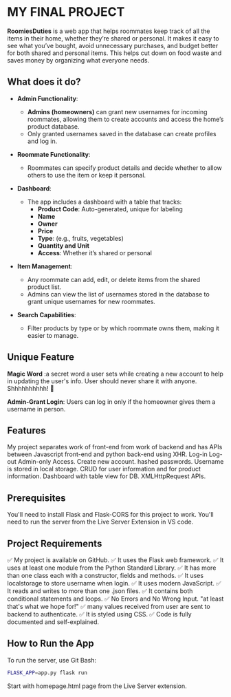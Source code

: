 # MY FINAL PROJECT

**RoomiesDuties** is a web app that helps roommates keep track of all the items in their home, whether they’re shared or personal. It makes it easy to see what you’ve bought, avoid unnecessary purchases, and budget better for both shared and personal items. This helps cut down on food waste and saves money by organizing what everyone needs.

## What does it do?

- **Admin Functionality**: 
  - **Admins (homeowners)** can grant new usernames for incoming roommates, allowing them to create accounts and access the home’s product database.
  - Only granted usernames saved in the database can create profiles and log in.
  
- **Roommate Functionality**: 
  - Roommates can specify product details and decide whether to allow others to use the item or keep it personal.
  
- **Dashboard**: 
  - The app includes a dashboard with a table that tracks:
    - **Product Code**: Auto-generated, unique for labeling
    - **Name**
    - **Owner**
    - **Price**
    - **Type**: (e.g., fruits, vegetables)
    - **Quantity and Unit**
    - **Access**: Whether it’s shared or personal
  
- **Item Management**: 
  - Any roommate can add, edit, or delete items from the shared product list.
  - Admins can view the list of usernames stored in the database to grant unique usernames for new roommates.
  
- **Search Capabilities**: 
  - Filter products by type or by which roommate owns them, making it easier to manage.

## Unique Feature

**Magic Word** :a secret word a user sets while creating a new account to help in updating the user's info.
User should never share it with anyone. Shhhhhhhhhh! 🤫  

**Admin-Grant Login**: Users can log in only if the homeowner gives them a username in person. 

## Features

My project separates work of front-end from work of backend and has APIs between Javascript front-end and python back-end using XHR.
Log-in Log-out
Admin-only Access.
Create new account.
hashed passwords.
Username is stored in local storage.
CRUD for user information and for product information.
Dashboard with table view for DB.
XMLHttpRequest APIs.

## Prerequisites

You'll need to install Flask and Flask-CORS for this project to work.
You'll need to run the server from the Live Server Extension in VS code.

## Project Requirements
✅ My project is available on GitHub.
✅ It uses the Flask web framework.
✅ It uses at least one module from the Python Standard Library.
✅ It has more than one class each with a constructor, fields and methods.
✅ It uses localstorage to store username when login.
✅ It uses modern JavaScript.
✅ It reads and writes to more than one .json files.
✅ It contains both conditional statements and loops.
✅ No Errors and No Wrong Input. "at least that's what we hope for!"
✅ many values received from user are sent to backend to authenticate.
✅ It is styled using CSS.
✅ Code is fully documented and self-explained.

## How to Run the App

To run the server, use Git Bash:

```bash
FLASK_APP=app.py flask run
```
Start with homepage.html page from the Live Server extension.
